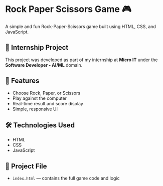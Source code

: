 # Rock Paper Scissors Game 🎮

A simple and fun Rock-Paper-Scissors game built using HTML, CSS, and JavaScript.

## 💼 Internship Project
This project was developed as part of my internship at **Micro IT** under the **Software Developer - AI/ML** domain.

## 🚀 Features
- Choose Rock, Paper, or Scissors
- Play against the computer
- Real-time result and score display
- Simple, responsive UI

## 🛠️ Technologies Used
- HTML
- CSS
- JavaScript

## 📂 Project File
- `index.html` — contains the full game code and logic
